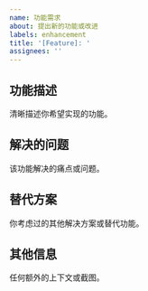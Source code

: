```yaml
---
name: 功能需求
about: 提出新的功能或改进
labels: enhancement
title: '[Feature]: '
assignees: ''
---
```


## 功能描述

清晰描述你希望实现的功能。

## 解决的问题

该功能解决的痛点或问题。

## 替代方案

你考虑过的其他解决方案或替代功能。

## 其他信息

任何额外的上下文或截图。
